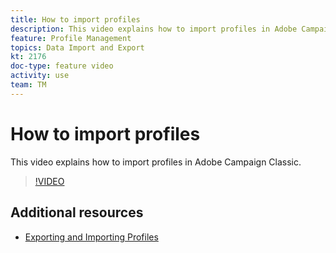 ```yaml
---
title: How to import profiles
description: This video explains how to import profiles in Adobe Campaign Classic
feature: Profile Management
topics: Data Import and Export
kt: 2176
doc-type: feature video
activity: use
team: TM
---
```


# How to import profiles

This video explains how to import profiles in Adobe Campaign Classic.

>[!VIDEO](https://video.tv.adobe.com/v/25608?quality=12)

## Additional resources

- [Exporting and Importing Profiles](https://docs.campaign.adobe.com/doc/AC/en/PTF_Profile_management_Exporting_and_importing_profiles.html)
  